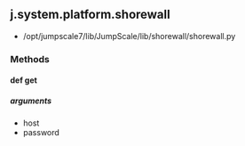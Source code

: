 ## j.system.platform.shorewall

- /opt/jumpscale7/lib/JumpScale/lib/shorewall/shorewall.py

### Methods

#### def get 
##### arguments

- host
- password
